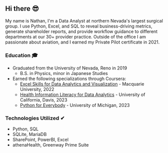 ## Hi there 😎

My name is Nathan, I'm a Data Analyst at northern Nevada's largest surgical group. I use Python, Excel, and SQL to reveal business-driving metrics, generate shareholder reports, and provide workflow guidance to different departments at our 30+ provider practice. Outside of the office I am passionate about aviation, and I earned my Private Pilot certificate in 2021.

### Education 🎓

- Graduated from the University of Nevada, Reno in 2019
  + B.S. in Physics, minor in Japanese Studies
- Earned the following specializations through Coursera:
  + [Excel Skills for Data Analytics and Visualization](https://coursera.org/share/d2c6acb66c230071443f9e7e6d748feb) - Macquarie University, 2022
  + [Health Information Literacy for Data Analytics](https://coursera.org/share/1616b615b169493343240628ca621b18) - University of California, Davis, 2023
  + [Python for Everybody](https://coursera.org/share/0ae3516ac75bf52acd8ecf43c7dc6be7) - University of Michigan, 2023
    
### Technologies Utilized ✔

- Python, SQL
- SQLite, MariaDB
- SharePoint, PowerBI, Excel
- athenaHealth, Greenway Prime Suite

<!--
**nsargent22/nsargent22** is a ✨ _special_ ✨ repository because its `README.md` (this file) appears on your GitHub profile.

Here are some ideas to get you started:

- 🔭 I’m currently working on ...
- 🌱 I’m currently learning ...
- 👯 I’m looking to collaborate on ...
- 🤔 I’m looking for help with ...
- 💬 Ask me about ...
- 📫 How to reach me: ...
- 😄 Pronouns: ...
- ⚡ Fun fact: ...
-->
